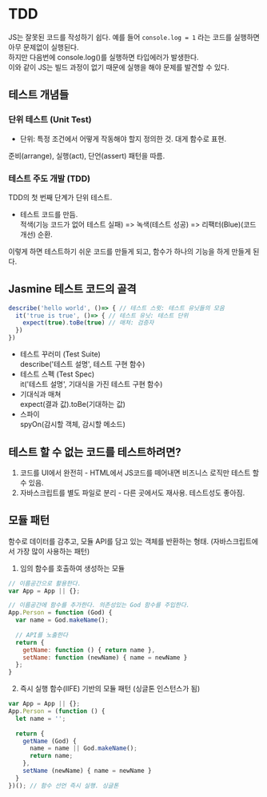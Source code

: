 # TDD
JS는 잘못된 코드를 작성하기 쉽다.
예를 들어 ``` console.log = 1 ``` 라는 코드를 실행하면 아무 문제없이 실행된다.  
하지만 다음번에 console.log()를 실행하면 타입에러가 발생한다.  
이와 같이 JS는 빌드 과정이 없기 때문에 실행을 해야 문제를 발견할 수 있다.  

## 테스트 개념들
### 단위 테스트 (Unit Test)
* 단위: 특정 조건에서 어떻게 작동해야 할지 정의한 것. 대게 함수로 표현.  

준비(arrange), 실행(act), 단언(assert) 패턴을 따름.

### 테스트 주도 개발 (TDD)
TDD의 첫 번째 단계가 단위 테스트.
* 테스트 코드를 만듬.  
적색(기능 코드가 없어 테스트 실패) => 녹색(테스트 성공) => 리팩터(Blue)(코드 개선) 순환.  

이렇게 하면 테스트하기 쉬운 코드를 만들게 되고, 함수가 하나의 기능을 하게 만들게 된다.

## Jasmine 테스트 코드의 골격
```javascript
describe('hello world', ()=> { // 테스트 스윗: 테스트 유닛들의 모음 
  it('true is true', ()=> { // 테스트 유닛: 테스트 단위
    expect(true).toBe(true) // 매쳐: 검증자 
  })
})
```
* 테스트 꾸러미 (Test Suite)  
describe('테스트 설명', 테스트 구현 함수)  
* 테스트 스펙 (Test Spec)  
it('테스트 설명', 기대식을 가진 테스트 구현 함수)  
* 기대식과 매쳐  
expect(결과 값).toBe(기대하는 값)  
* 스파이  
spyOn(감시할 객체, 감시할 메소드)

## 테스트 할 수 없는 코드를 테스트하려면?
1. 코드를 UI에서 완전히  - HTML에서 JS코드를 떼어내면 비즈니스 로직만 테스트 할 수 있음.
2. 자바스크립트를 별도 파일로 분리 - 다른 곳에서도 재사용. 테스트성도 좋아짐.

## 모듈 패턴
함수로 데이터를 감추고, 모듈 API를 담고 있는 객체를 반환하는 형태. (자바스크립트에서 가장 많이 사용하는 패턴)  
1. 임의 함수를 호출하여 생성하는 모듈
```javascript
// 이름공간으로 활용한다.
var App = App || {};

// 이름공간에 함수를 추가한다. 의존성있는 God 함수를 주입한다.
App.Person = function (God) {
  var name = God.makeName();
  
  // API를 노출한다
  return {
    getName: function () { return name },
    setName: function (newName) { name = newName }
  };
}
```
2. 즉시 실행 함수(IIFE) 기반의 모듈 패턴 (싱글톤 인스턴스가 됨)
```javascript
var App = App || {};
App.Person = (function () {
  let name = '';
  
  return {
    getName (God) {
      name = name || God.makeName();
      return name;
    },
    setName (newName) { name = newName } 
  }
})(); // 함수 선언 즉시 실행. 싱글톤
```
